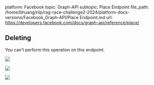 platform: Facebook
topic: Graph-API
subtopic: Place Endpoint
file_path: /home/bhuang/nlp/rag-race-challenge2-2024/platform-docs-versions/Facebook_Graph-API/Place Endpoint.md
url: https://developers.facebook.com/docs/graph-api/reference/place/

## Deleting

You can't perform this operation on this endpoint.

![](https://www.facebook.com/tr?id=675141479195042&ev=PageView&noscript=1)

![](https://www.facebook.com/tr?id=574561515946252&ev=PageView&noscript=1)

![](https://www.facebook.com/tr?id=1754628768090156&ev=PageView&noscript=1)